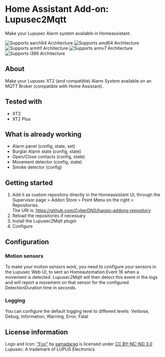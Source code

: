 # Home Assistant Add-on: Lupusec2Mqtt

Make your Lupusec Alarm system available in Homeassistant.

![Supports aarch64 Architecture][aarch64-shield] ![Supports amd64 Architecture][amd64-shield] ![Supports armhf Architecture][armhf-shield] ![Supports armv7 Architecture][armv7-shield] ![Supports i386 Architecture][i386-shield]

## About

Make your Lupusec XT2 (and compatible) Alarm System available on an MQTT Broker (compatible with Home Assistant).

## Tested with
- XT2
- XT2 Plus

## What is already working

- Alarm panel (config, state, set)
- Burglar Alarm state (config, state)
- Open/Close contacts (config, state)
- Movement detector (config, state)
- Smoke detector (config)

## Getting started

1. Add it as custom repository directly in the Homeassistant UI, through the Supervisor page > Addon Store > Point Menu on the right > Repositories.  
   The URI is: https://github.com/CyberDNS/hassio-addons-repository
2. Reload the repositories if necessary 
3. Install the Lupusec2Mqtt plugin
4. Configure

## Configuration

### Motion sensors
To make your motion sensors work, you need to configure your sensors in the Lupusec Web UI, to sent an Homeautomation Event 16 when a movement is detected. Lupusec2Mqtt will then detect this event in the logs and will report a movement on that sensor for the configured DetectionDuration time in seconds.

### Logging
You can configure the default logging level to different levels: Verbose, Debug, Information, Warning, Error, Fatal 

## License information
Logo and Icon: ["Fox"](https://www.deviantart.com/samadarag/art/Fox-484262458) by [samadarag](https://www.deviantart.com/samadarag) is licensed under [CC BY-NC-ND 3.0](https://creativecommons.org/licenses/by-nc-nd/3.0/?ref=ccsearch&atype=rich)  
Lupusec: A trademark of LUPUS Electronics

[aarch64-shield]: https://img.shields.io/badge/aarch64-yes-green.svg
[amd64-shield]: https://img.shields.io/badge/amd64-yes-green.svg
[armhf-shield]: https://img.shields.io/badge/armhf-yes-green.svg
[armv7-shield]: https://img.shields.io/badge/armv7-yes-green.svg
[i386-shield]: https://img.shields.io/badge/i386-no-red.svg

